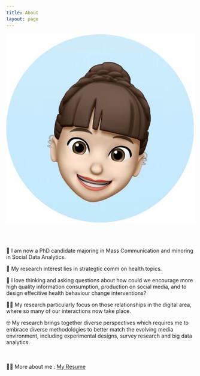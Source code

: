 ```yaml
---
title: About
layout: page
---
```

![AboutmeImage](assets/images/Memoji_rachel.jpg)

<br />
<br />

<p> </p>


🌱    I am now a PhD candidate majoring in Mass Communication and minoring in Social Data Analytics. 
<br />

📝    My research interest lies in strategtic comm on health topics. 
<br />

💭    I love thinking and asking questions about how could we encourage more high quality information consumption, production on social media, and to design effecitive health behaviour change interventions? 
<br />

👨‍💻    My research particularly focus on those relationships in the digital area, where so many of our interactions now take place. 
 <br />
 
🤓    My research brings together diverse perspectives which requires me to embrace diverse methodologies to better match the evolving media environment, including experimental designs, survey research and big data analytics.
<br />
<br />
<br />

🙌🏻    More about me : [My Resume](https://drive.google.com/file/d/1urVL-0s1iProsMHJf3vtetwP9QOn4jPa/view?usp=sharing)
